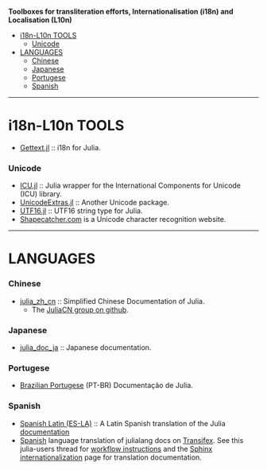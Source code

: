 **Toolboxes for transliteration efforts, Internationalisation (i18n) and Localisation (L10n)**

* [i18n-L10n TOOLS](#i18n-l10n-tools)
   * [Unicode](#unicode)
* [LANGUAGES](#languages)
   * [Chinese](#chinese)
   + [Japanese](#japanese)
   * [Portugese](#portugese)
   * [Spanish](#spanish)
   
----

# i18n-L10n TOOLS 
* [Gettext.jl](https://github.com/garrison/Gettext.jl) :: i18n for Julia.

### Unicode
* [ICU.jl](https://github.com/nolta/ICU.jl) :: Julia wrapper for the International Components for Unicode (ICU) library.
* [UnicodeExtras.jl](https://github.com/nolta/UnicodeExtras.jl) :: Another Unicode package.
* [UTF16.jl](https://github.com/nolta/UTF16.jl) :: UTF16 string type for Julia.
* [Shapecatcher.com](http://shapecatcher.com/) is a Unicode character recognition website.

----

# LANGUAGES

### Chinese
* [julia_zh_cn](https://github.com/JuliaCN/julia_zh_cn) :: Simplified Chinese Documentation of Julia.
   * The [JuliaCN group on github](https://github.com/JuliaCN).

### Japanese
+ [julia_doc_ja](https://github.com/iTakeshi/julia_doc_ja) :: Japanese documentation.

### Portugese
* [Brazilian Portugese](http://julia-pt-br.readthedocs.org/pt_BR/release-0.2/) (PT-BR) Documentação de Julia.

### Spanish
* [Spanish Latin (ES-LA)](https://github.com/lbenitesanchez/julia-doc-es-la) :: A Latin Spanish translation of the Julia [documentation](http://julia-es-la.readthedocs.org/es/latest/)
* [Spanish](https://github.com/Ismael-VC/julia/tree/julia-translations/doc) language translation of julialang docs on [Transifex](https://www.transifex.com/projects/p/julia-doc/). See this julia-users thread for [workflow instructions](https://groups.google.com/d/msg/julia-users/M0NP1qMZ6yk/_wp9-A3Z8NIJ) and the [Sphinx internationalization](http://sphinx-doc.org/latest/intl.html) page for translation documentation.


